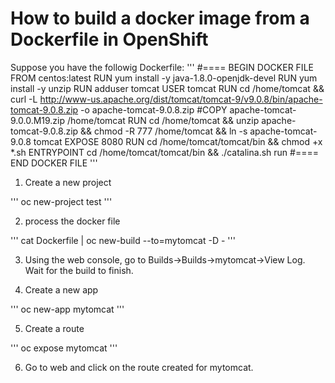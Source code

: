 # How to build a docker image from a Dockerfile in OpenShift

Suppose you have the followig Dockerfile:
'''
#==== BEGIN DOCKER FILE
FROM centos:latest
RUN yum install -y java-1.8.0-openjdk-devel
RUN yum install -y unzip
RUN adduser tomcat
USER tomcat
RUN cd /home/tomcat && curl -L http://www-us.apache.org/dist/tomcat/tomcat-9/v9.0.8/bin/apache-tomcat-9.0.8.zip -o apache-tomcat-9.0.8.zip
#COPY apache-tomcat-9.0.0.M19.zip /home/tomcat
RUN cd /home/tomcat && unzip apache-tomcat-9.0.8.zip  && chmod -R 777 /home/tomcat && ln -s apache-tomcat-9.0.8 tomcat
EXPOSE 8080
RUN cd /home/tomcat/tomcat/bin && chmod +x *.sh
ENTRYPOINT cd /home/tomcat/tomcat/bin && ./catalina.sh run
#==== END DOCKER FILE
'''

1. Create a new project

'''
oc new-project test
'''

2. process the docker file

'''
cat Dockerfile | oc new-build --to=mytomcat -D -
'''

3. Using the web console, go to Builds->Builds->mytomcat->View Log. Wait for the build to finish.

4. Create a new app

'''
oc new-app mytomcat
'''

5. Create a route

'''
oc expose mytomcat
'''

6. Go to web and click on the route created for mytomcat.

